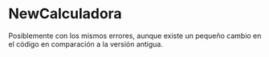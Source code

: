 # NewCalculadora
Posiblemente con los mismos errores, aunque existe un pequeño cambio en el código en comparación a la versión antigua.
